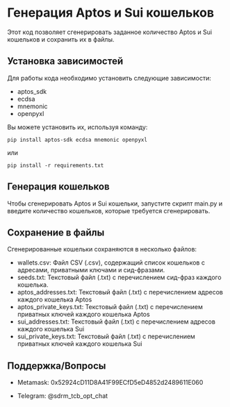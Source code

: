 # Генерация Aptos и Sui кошельков

Этот код позволяет сгенерировать заданное количество Aptos и Sui кошельков и сохранить их в файлы.

## Установка зависимостей
Для работы кода необходимо установить следующие зависимости:
- aptos_sdk
- ecdsa
- mnemonic
- openpyxl

Вы можете установить их, используя команду:
```commandline
pip install aptos-sdk ecdsa mnemonic openpyxl
```
или
```commandline
pip install -r requirements.txt
```
## Генерация кошельков
Чтобы сгенерировать Aptos и Sui кошельки, запустите скрипт main.py и введите количество кошельков, которые требуется сгенерировать.

## Сохранение в файлы
Сгенерированные кошельки сохраняются в несколько файлов:

- wallets.csv: Файл CSV (.csv), содержащий список кошельков с адресами, приватными ключами и сид-фразами.
- seeds.txt: Текстовый файл (.txt) с перечислением сид-фраз каждого кошелька.
- aptos_addresses.txt: Текстовый файл (.txt) с перечислением адресов каждого кошелька Aptos
- aptos_private_keys.txt: Текстовый файл (.txt) с перечислением приватных ключей каждого кошелька Aptos
- sui_addresses.txt: Текстовый файл (.txt) с перечислением адресов каждого кошелька Sui
- sui_private_keys.txt: Текстовый файл (.txt) с перечислением приватных ключей каждого кошелька Sui

## Поддержка/Вопросы
- Metamask: 0x52924cD11D8A41F99ECfD5eD4852d2489611E060

- Telegram: @sdrm_tcb_opt_chat
